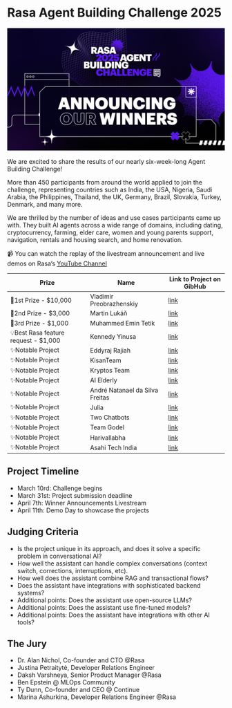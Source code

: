 # Rasa Agent Building Challenge 2025
![Community Challenge 2025](assets/Rasa_ABCH_post-event_blog-header_winner-2%20(2).png)

We are excited to share the results of our nearly six-week-long Agent Building Challenge! 

More than 450 participants from around the world applied to join the challenge, representing countries such as India, the USA, Nigeria, Saudi Arabia, the Philippines, Thailand, the UK, Germany, Brazil, Slovakia, Turkey, Denmark, and many more.

We are thrilled by the number of ideas and use cases participants came up with. They built AI agents across a wide range of domains, including dating, cryptocurrency, farming, elder care, women and young parents support, navigation, rentals and housing search, and home renovation.

📹 You can watch the replay of the livestream announcement and live demos on Rasa’s [YouTube Channel](https://youtube.com/live/_i4ZAoCSS7E)

| **Prize**       | **Name**      | **Link to Project on GibHub** |
|-----------------|---------------|-------------------------------|
|🥇1st Prize - $10,000| Vladimir Preobrazhenskiy| [link](https://github.com/vvpreo/rasa-rag-challange-2025)|
|🥈2nd Prize - $3,000|Martin Lukáň| [link](https://github.com/mlukan/Eryc)|
|🥉3rd Prize - $1,000 |Muhammed Emin Tetik|[link](https://github.com/metetik/rasa-agent)|
|💡Best Rasa feature request - $1,000|Kennedy Yinusa|[link](https://github.com/iyinusa/mailobot) |
|✨Notable Project|Eddyraj Rajiah|[link](https://github.com/eddyrsw/codespaces-quickstart)|
|✨Notable Project|KisanTeam|[link](https://github.com/xettrisomeman/Kisan)|
|✨Notable Project|Kryptos Team|[link](https://github.com/N-45div/Kryptos-rasa-agent)|
|✨Notable Project|AI Elderly|[link](https://github.com/vallahrich/project1)|
|✨Notable Project| André Natanael da Silva Freitas|[link](https://github.com/andrenfreitas1993/rasa_challenge)|
|✨Notable Project|Julia|[link](https://github.com/julia189/rasa-ai-agent-challenge)|
|✨Notable Project|Two Chatbots|[link](https://github.com/00archer0/Rasa_challenge.git)|
|✨Notable Project|Team Godel|[link](https://github.com/Godel-Technologies-LLP/cad-bot.git)|
|✨Notable Project|Harivallabha|[link](https://github.com/vishnupriyavr/rasa-agent-ai-challenge)|
|✨Notable Project|Asahi Tech India|[link](https://github.com/sahil-makandar/RASA-Agent.git)|

## Project Timeline
- March 10rd: Challenge begins
- March 31st: Project submission deadline
- April 7th: Winner Announcements Livestream
- April 11th: Demo Day to showcase the projects

## Judging Criteria

- Is the project unique in its approach, and does it solve a specific problem in conversational AI?
- How well the assistant can handle complex conversations (context switch, corrections, interruptions, etc).
- How well does the assistant combine RAG and transactional flows?
- Does the assistant have integrations with sophisticated backend systems?
- Additional points: Does the assistant use open-source LLMs?
- Additional points: Does the assistant use fine-tuned models?
- Additional points: Does the assistant have integrations with other AI tools?

## The Jury

- Dr. Alan Nichol, Co-founder and CTO @Rasa
- Justina Petraitytė, Developer Relations Engineer
- Daksh Varshneya, Senior Product Manager @Rasa
- Ben Epstein @ MLOps Community
- Ty Dunn, Co-founder and CEO @ Continue
- Marina Ashurkina, Developer Relations Engineer @Rasa

